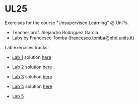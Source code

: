 # UL25
Exercises for the course "Unsupervised Learning" @ UniTs. 

- Teacher prof. Alejandro Rodriguez Garcia.  
- Labs by Francesco Tomba (francesco.tomba@phd.units.it)

Lab exercises tracks:

- [Lab 1](lab1.pdf) solution [here](Notebooks/Lab1-DataGeneration.ipynb)

- [Lab 2](lab2.pdf) solution [here](Notebooks/Lab2-PCA.ipynb)

- [Lab 3](lab3.pdf) solution [here](Notebooks/Lab3-Isomap.ipynb)

- [Lab 4](lab4.pdf) solution [here](Notebooks/Lab4-KernelPCA.ipynb)

- [Lab 5](lab5.pdf)
